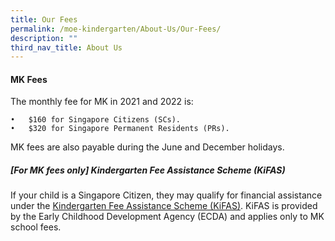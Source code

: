```yaml
---
title: Our Fees
permalink: /moe-kindergarten/About-Us/Our-Fees/
description: ""
third_nav_title: About Us
---
```

#### MK Fees
The monthly fee for MK in 2021 and 2022 is:

	•	$160 for Singapore Citizens (SCs).
	•	$320 for Singapore Permanent Residents (PRs).

MK fees are also payable during the June and December holidays.

##### [For MK fees only] Kindergarten Fee Assistance Scheme (KiFAS)
If your child is a Singapore Citizen, they may qualify for financial assistance under the [Kindergarten Fee Assistance Scheme (KiFAS)](https://www.ecda.gov.sg/Pages/Subsidies-and-Financial-Assistance.aspx#KIFAS). KiFAS is provided by the Early Childhood Development Agency (ECDA) and applies only to MK school fees.